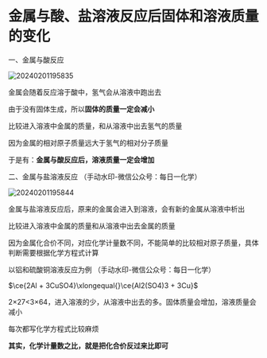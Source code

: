 # 金属与酸、盐溶液反应后固体和溶液质量的变化

一、金属与酸反应

![20240201195835](https://img.edaychem.cn//img/20240201195835.jpg)​

金属会随着反应溶于酸中，氢气会从溶液中跑出去

由于没有固体生成，所以**固体的质量一定会减小**

比较进入溶液中金属的质量，和从溶液中出去氢气的质量

因为金属的相对原子质量远大于氢气的相对分子质量

于是有：**金属与酸反应后，溶液质量一定会增加**

二、金属与盐溶液反应	（手动水印-微信公众号：每日一化学）

![20240201195844](https://img.edaychem.cn//img/20240201195844.jpg)​

金属与盐溶液反应后，原来的金属会进入到溶液，会有新的金属从溶液中析出

比较进入溶液中金属的质量和从溶液中出去金属的质量

因为金属化合价不同，对应化学计量数不同，不能简单的比较相对原子质量，具体判断需要根据化学方程式计算

以铝和硫酸铜溶液反应为例	（手动水印-微信公众号：每日一化学）

$\ce{2Al + 3CuSO4}\xlongequal{}\ce{Al2(SO4)3 + 3Cu}$

2×27<3×64，进入溶液的少，从溶液中出去的多。固体质量会增加，溶液质量会减小

每次都写化学方程式比较麻烦

**其实，化学计量数之比，就是把化合价反过来比即可**

‍
